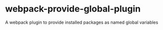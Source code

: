 # webpack-provide-global-plugin
A webpack plugin to provide installed packages as named global variables

